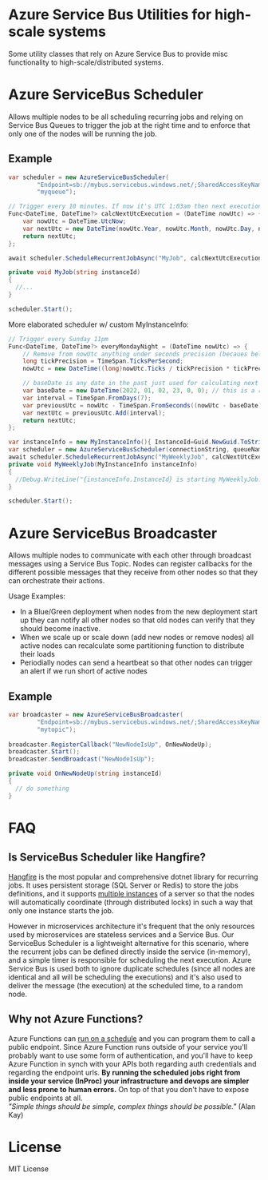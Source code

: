 # Azure Service Bus Utilities for high-scale systems

Some utility classes that rely on Azure Service Bus to provide misc functionality to high-scale/distributed systems. 

# Azure ServiceBus Scheduler

Allows multiple nodes to be all scheduling recurring jobs and relying on Service Bus Queues to trigger the job at the right time and to enforce that only one of the nodes will be running the job.

## Example

```cs
var scheduler = new AzureServiceBusScheduler(
        "Endpoint=sb://mybus.servicebus.windows.net/;SharedAccessKeyName=mykey;SharedAccessKey=mysecret",
        "myqueue");

// Trigger every 10 minutes. If now it's UTC 1:03am then next execution will be UTC 1:10am.
Func<DateTime, DateTime?> calcNextUtcExecution = (DateTime nowUtc) => {
    var nowUtc = DateTime.UtcNow;
    var nextUtc = new DateTime(nowUtc.Year, nowUtc.Month, nowUtc.Day, nowUtc.Hour, nowUtc.Minute - (nowUtc.Minute%10), 0, DateTimeKind.Utc).AddMinutes(10);
    return nextUtc;
};

await scheduler.ScheduleRecurrentJobAsync("MyJob", calcNextUtcExecution, MyJob);

private void MyJob(string instanceId)
{
  //...
}

scheduler.Start();
```

More elaborated scheduler w/ custom MyInstanceInfo:

```cs
// Trigger every Sunday 11pm
Func<DateTime, DateTime?> everyMondayNight = (DateTime nowUtc) => {
    // Remove from nowUtc anything under seconds precision (becaues below we work with seconds)
    long tickPrecision = TimeSpan.TicksPerSecond;
    nowUtc = new DateTime((long)nowUtc.Ticks / tickPrecision * tickPrecision, nowUtc.Kind);

    // baseDate is any date in the past just used for calculating next occurrences
    var baseDate = new DateTime(2022, 01, 02, 23, 0, 0); // this is a random Sunday 11pm in the past
    var interval = TimeSpan.FromDays(7);
    var previousUtc = nowUtc - TimeSpan.FromSeconds((nowUtc - baseDate).TotalSeconds % interval.TotalSeconds);
    var nextUtc = previousUtc.Add(interval);
    return nextUtc;
};

var instanceInfo = new MyInstanceInfo(){ InstanceId=Guid.NewGuid.ToString(), etc };
var scheduler = new AzureServiceBusScheduler(connectionString, queueName, instanceInfo);
await scheduler.ScheduleRecurrentJobAsync("MyWeeklyJob", calcNextUtcExecution, MyWeeklyJob);
private void MyWeeklyJob(MyInstanceInfo instanceInfo)
{
  //Debug.WriteLine("{instanceInfo.InstanceId} is starting MyWeeklyJob...");
}

scheduler.Start();
```

# Azure ServiceBus Broadcaster

Allows multiple nodes to communicate with each other through broadcast messages using a Service Bus Topic. Nodes can register callbacks for the different possible messages that they receive from other nodes so that they can orchestrate their actions.

Usage Examples: 
- In a Blue/Green deployment when nodes from the new deployment start up they can notify all other nodes so that old nodes can verify that they should become inactive.
 - When we scale up or scale down (add new nodes or remove nodes) all active nodes can recalculate some partitioning function to distribute their loads
 - Periodially nodes can send a heartbeat so that other nodes can trigger an alert if we run short of active nodes

## Example

```cs
var broadcaster = new AzureServiceBusBroadcaster(
        "Endpoint=sb://mybus.servicebus.windows.net/;SharedAccessKeyName=mykey;SharedAccessKey=mysecret",
        "mytopic");
			
broadcaster.RegisterCallback("NewNodeIsUp", OnNewNodeUp);
broadcaster.Start();
broadcaster.SendBroadcast("NewNodeIsUp");

private void OnNewNodeUp(string instanceId)
{
  // do something
}
```

# FAQ

## Is ServiceBus Scheduler like Hangfire?

[Hangfire](https://github.com/HangfireIO/Hangfire) is the most popular and comprehensive dotnet library for recurring jobs. 
It uses persistent storage (SQL Server or Redis) to store the jobs definitions, and it supports [multiple instances](https://docs.hangfire.io/en/latest/background-processing/running-multiple-server-instances.html) of a server so that the nodes will automatically coordinate (through distributed locks) in such a way that only one instance starts the job. 

However in microservices architecture it's frequent that the only resources used by microservices are stateless services and a Service Bus. Our ServiceBus Scheduler is a lightweight alternative for this scenario, where the recurrent jobs can be defined directly inside the service (in-memory), and a simple timer is responsible for scheduling the next execution. Azure Service Bus is used both to ignore duplicate schedules (since all nodes are identical and all will be scheduling the executions) and it's also used to deliver the message (the execution) at the scheduled time, to a random node.

## Why not Azure Functions?

Azure Functions can [run on a schedule](https://docs.microsoft.com/en-us/azure/azure-functions/functions-create-scheduled-function) and you can program them to call a public endpoint. Since Azure Function runs outside of your service you'll probably want to use some form of authentication, and you'll have to keep Azure Function in synch with your APIs both regarding auth credentials and regarding the endpoint urls. **By running the scheduled jobs right from inside your service (InProc) your infrastructure and devops are simpler and less prone to human errors.** On top of that you don't have to expose public endpoints at all.  
_"Simple things should be simple, complex things should be possible."_ (Alan Kay)


# License
MIT License
